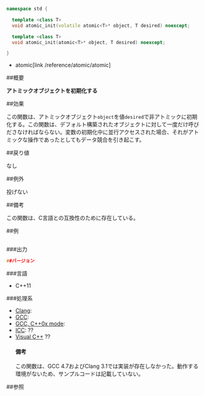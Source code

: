```cpp
namespace std {

  template <class T>
  void atomic_init(volatile atomic<T>* object, T desired) noexcept;

  template <class T>
  void atomic_init(atomic<T>* object, T desired) noexcept;

}
```
* atomic[link /reference/atomic/atomic]

##概要

<b>アトミックオブジェクトを初期化する</b>


##効果

この関数は、アトミックオブジェクト`object`を値`desired`で非アトミックに初期化する。この関数は、デフォルト構築されたオブジェクトに対して一度だけ呼びださなければならない。変数の初期化中に並行アクセスされた場合、それがアトミックな操作であったとしてもデータ競合を引き起こす。


##戻り値

なし


##例外

投げない


##備考

この関数は、C言語との互換性のために存在している。


##例

```cpp
```

###出力

```cpp
##バージョン
```

###言語


- C++11



###処理系

- [Clang](/implementation#clang): 
- [GCC](/implementation#gcc): 
- [GCC, C++0x mode](/implementation#gcc): 
- [ICC](/implementation#icc): ??
- [Visual C++](/implementation#visual_cpp) ??<h4>備考</h4>
この関数は、GCC 4.7およびClang 3.1では実装が存在しなかった。動作する環境がないため、サンプルコードは記載していない。



##参照


